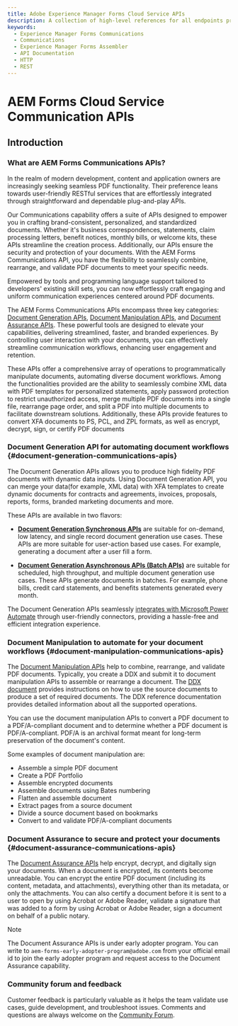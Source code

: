 ```yaml
---
title: Adobe Experience Manager Forms Cloud Service APIs
description: A collection of high-level references for all endpoints provided by Adobe Experience Manager Forms Cloud Service.
keywords: 
  - Experience Manager Forms Communications
  - Communications
  - Experience Manager Forms Assembler
  - API Documentation
  - HTTP
  - REST
---
```


# AEM Forms Cloud Service Communication APIs

## Introduction

### What are AEM Forms Communications APIs?

In the realm of modern development, content and application owners are increasingly seeking seamless PDF functionality. Their preference leans towards user-friendly RESTful services that are effortlessly integrated through straightforward and dependable plug-and-play APIs.

Our Communications capability offers a suite of APIs designed to empower you in crafting brand-consistent, personalized, and standardized documents. Whether it's business correspondences, statements, claim processing letters, benefit notices, monthly bills, or welcome kits, these APIs streamline the creation process. Additionally, our APIs ensure the security and protection of your documents. With the AEM Forms Communications API, you have the flexibility to seamlessly combine, rearrange, and validate PDF documents to meet your specific needs. 

Empowered by tools and programming language support tailored to developers' existing skill sets, you can now effortlessly craft engaging and uniform communication experiences centered around PDF documents. 

The AEM Forms Communications APIs encompass three key categories: [Document Generation APIs](#document-generation-communications-apis), [Document Manipulation APIs](#document-manipulation-communications-apis), and [Document Assurance APIs](#document-assurance-communications-apis). These powerful tools are designed to elevate your capabilities, delivering streamlined, faster, and branded experiences. By controlling user interaction with your documents, you can effectively streamline communication workflows, enhancing user engagement and retention.

These APIs offer a comprehensive array of operations to programmatically manipulate documents, automating diverse document workflows. Among the functionalities provided are the ability to seamlessly combine XML data with PDF templates for personalized statements, apply password protection to restrict unauthorized access, merge multiple PDF documents into a single file, rearrange page order, and split a PDF into multiple documents to facilitate downstream solutions. Additionally, these APIs provide features to convert XFA documents to PS, PCL, and ZPL formats, as well as encrypt, decrypt, sign, or certify PDF documents

### Document Generation API for automating document workflows {#document-generation-communications-apis}

The Document Generation APIs allows you to produce high fidelity PDF documents with dynamic data inputs. Using Document Generation API, you can merge your data(for example, XML data) with XFA templates to create dynamic documents for contracts and agreements, invoices, proposals, reports, forms, branded marketing documents and more.


These APIs are available in two flavors:

* **[Document Generation Synchronous APIs](references/output-sync.md)** are suitable for on-demand, low latency, and single record document generation use cases. These APIs are more suitable for user-action based use cases. For example, generating a document after a user fill a form.

* **[Document Generation Asynchronous APIs (Batch APIs)](references/output-batch.md)** are suitable for scheduled, high throughput, and multiple document generation use cases. These APIs generate documents in batches. For example, phone bills, credit card statements, and benefits statements generated every month.

The Document Generation APIs seamlessly [integrates with Microsoft Power Automate](https://learn.microsoft.com/en-us/connectors/adobeexperiencemanag/) through user-friendly connectors, providing a hassle-free and efficient integration experience.

### Document Manipulation to automate for your document workflows {#document-manipulation-communications-apis}


The [Document Manipulation APIs](references/assembler-sync.md) help to combine, rearrange, and validate PDF documents. Typically, you create a DDX and submit it to document manipulation APIs to assemble or rearrange a document. The [DDX document](https://helpx.adobe.com/content/dam/help/en/experience-manager/forms-cloud-service/ddxRef.pdf) provides instructions on how to use the source documents to produce a set of required documents. The DDX reference documentation provides detailed information about all the supported operations.

You can use the document manipulation APIs to convert a PDF document to a PDF/A-compliant document and to determine whether a PDF document is PDF/A-compliant. PDF/A is an archival format meant for long-term preservation of the document's content.

Some examples of document manipulation are:

* Assemble a simple PDF document
* Create a PDF Portfolio
* Assemble encrypted documents
* Assemble documents using Bates numbering
* Flatten and assemble document
* Extract pages from a source document
* Divide a source document based on bookmarks
* Convert to and validate PDF/A-compliant documents

### Document Assurance to secure and protect your documents {#document-assurance-communications-apis}

The [Document Assurance APIs](references/docassurance.md) help encrypt, decrypt, and digitally sign your documents. When a document is encrypted, its contents become unreadable. You can encrypt the entire PDF document (including its content, metadata, and attachments), everything other than its metadata, or only the attachments. You can also certify a document before it is sent to a user to open by using Acrobat or Adobe Reader, validate a signature that was added to a form by using Acrobat or Adobe Reader, sign a document on behalf of a public notary.


>[!NOTE]
>
>
> The Document Assurance APIs is under early adopter program. You can write to `aem-forms-early-adopter-program@adobe.com` from your official email id to join the early adopter program and request access to the Document Assurance capability.

### Community forum and feedback

Customer feedback is particularly valuable as it helps the team validate use cases, guide development, and troubleshoot issues. Comments and questions are always welcome on the [Community Forum](https://experienceleaguecommunities.adobe.com/t5/adobe-experience-manager-forms/ct-p/adobe-experience-manager-forms-community).


<!-- 

<Resources slots="heading, links"/>

#### Resources

* [AEM Forms Communications overview](https://experienceleague.adobe.com/docs/experience-manager-cloud-service/content/forms/using-communications/aem-forms-cloud-service-communications-introduction.html)

## Overview

AEM Forms Cloud Service Communications provides APIs to:

* Create, assemble, and deliver brand-oriented and personalized communications such as business correspondences, documents, statements, claim processing letters, benefit notices, monthly bills, and welcome kits. These  help you combine a template (XFA or PDF) with customer data to generate documents in PDF, PS, PCL, and ZPL formats. These are known as document generation APIs

* Combine, rearrange, and augment PDF and XDP documents and obtain information about PDF documents. These are known as Document manipulation APIs.

These APIs are available in two flavors:

* **Synchronous APIs** are suitable for on-demand, low latency, and single record document generation use cases. These APIs are more suitable for user-action based use cases. For example, generating a document after a user fill a form.

* **Asynchronous APIs (Batch APIs)** are suitable for scheduled, high throughput, and multiple document generation use cases. These APIs generate documents in batches. For example, phone bills, credit card statements, and benefits statements generated every month.

## Discover

<DiscoverBlock slots="heading, link, text"/>

### Get Started

[Authenticate and access Experience Platform APIs](https://experienceleague.adobe.com/docs/experience-platform/landing/platform-apis/api-authentication.html)
    
Follow this tutorial to gather the required authentication credentials for all Experience Platform APIs (except for the Privacy Service API and Reactor API).

<DiscoverBlock slots="link, text"/>

[Authenticate and access the Privacy Service API](https://experienceleague.adobe.com/docs/experience-platform/privacy/api/getting-started.html)
    
Follow this tutorial to gather the required authentication credentials the Privacy Service API.

<DiscoverBlock slots="link, text"/>

[Authenticate and access the Reactor API](https://experienceleague.adobe.com/docs/experience-platform/tags/api/getting-started.html)
    
Follow this tutorial to gather the required authentication credentials for the Reactor API.

<DiscoverBlock slots="heading, link, text"/> 

### API References

[Document Generation Synchronous API](references/output-sync.md)

Use these APIs to generate a communication on demand for print and digital deliveries.

<DiscoverBlock slots="link, text"/>

[Document Generation Asynchronous APIs](references/output-batch.md)

Use these APIs to generate multiple communications at scheduled intervals for print and digital deliveries.

<DiscoverBlock slots="link, text"/>

[Document Manipulation Synchronous APIs](references/assembler-sync.md)

Use these APIs to combine, rearrange, augment PDF and XDP documents and obtain information about PDF documents.

<DiscoverBlock slots="link, text"/>

[DocAssurance Synchronous APIs](references/docassurance.md)

Use these APIs to encrypt, decrypt, sign, or certify PDF documents. You can write to `aem-forms-early-adopter-program@adobe.com` from your official email id to join the early adopter program and request access to the capability.
-->